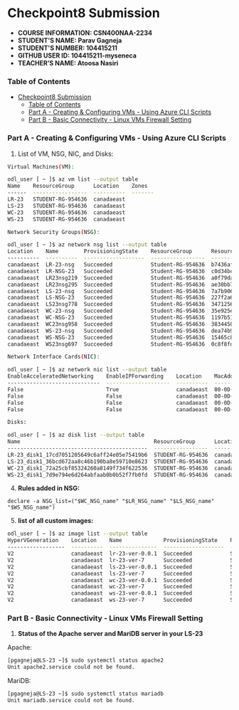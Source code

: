 # Checkpoint8 Submission

- **COURSE INFORMATION: CSN400NAA-2234**
- **STUDENT’S NAME: Parav Gagneja**
- **STUDENT'S NUMBER: 104415211**
- **GITHUB USER ID: 104415211-myseneca**
- **TEACHER’S NAME: Atoosa Nasiri**

### Table of Contents

- [Checkpoint8 Submission](#checkpoint8-submission)
    - [Table of Contents](#table-of-contents)
    - [Part A - Creating \& Configuring VMs - Using Azure CLI Scripts](#part-a---creating--configuring-vms---using-azure-cli-scripts)
    - [Part B - Basic Connectivity - Linux VMs Firewall Setting](#part-b---basic-connectivity---linux-vms-firewall-setting)

### Part A - Creating & Configuring VMs - Using Azure CLI Scripts

1. List of VM, NSG, NIC, and Disks:
``` bash
Virtual Machines(VM):

odl_user [ ~ ]$ az vm list --output table
Name    ResourceGroup      Location    Zones
------  -----------------  ----------  -------
LR-23   STUDENT-RG-954636  canadaeast
LS-23   STUDENT-RG-954636  canadaeast
WC-23   STUDENT-RG-954636  canadaeast
WS-23   STUDENT-RG-954636  canadaeast
```

``` bash
Network Security Groups(NSG):

odl_user [ ~ ]$ az network nsg list --output table
Location    Name        ProvisioningState    ResourceGroup      ResourceGuid
----------  ----------  -------------------  -----------------  ------------------------------------
canadaeast  LR-23-nsg   Succeeded            Student-RG-954636  b7436afb-8d2f-4e3e-9e99-2dcd7f3ec741
canadaeast  LR-NSG-23   Succeeded            Student-RG-954636  c0d34bc2-5b2a-4106-b74a-58680573895c
canadaeast  LR23nsg219  Succeeded            Student-RG-954636  a0f79daa-ae03-4b73-9dbb-df6ee737a5bf
canadaeast  LR23nsg295  Succeeded            Student-RG-954636  ae30bb74-52bd-4059-91b6-a188f0338018
canadaeast  LS-23-nsg   Succeeded            Student-RG-954636  7a7b906f-b055-4d19-a338-ab13db64e466
canadaeast  LS-NSG-23   Succeeded            Student-RG-954636  227f2a65-e6e8-4a39-868d-02b30c71698a
canadaeast  LS23nsg778  Succeeded            Student-RG-954636  3471256f-a515-4488-bb09-c448c4eb24b3
canadaeast  WC-23-nsg   Succeeded            Student-RG-954636  35e925e7-1052-4846-bc62-b861c66fbc3e
canadaeast  WC-NSG-23   Succeeded            Student-RG-954636  1197b518-9e42-4504-86b1-ef2048a3f949
canadaeast  WC23nsg958  Succeeded            Student-RG-954636  38344582-fc8c-49f8-ba61-77635d199e56
canadaeast  WS-23-nsg   Succeeded            Student-RG-954636  dea74b96-6f32-40af-af84-37ff2b8b5ad6
canadaeast  WS-NSG-23   Succeeded            Student-RG-954636  15465c85-3bd0-43c6-84d2-542553e487b3
canadaeast  WS23nsg697  Succeeded            Student-RG-954636  0c8f8fd3-746e-4909-8d1b-4af9a67aa680
```

``` bash
Network Interface Cards(NIC):

odl_user [ ~ ]$ az network nic list --output table
EnableAcceleratedNetworking    EnableIPForwarding    Location    MacAddress         Name    NicType    Primary    ProvisioningState    ResourceGroup      ResourceGuid                          VnetEncryptionSupported
-----------------------------  --------------------  ----------  -----------------  ------  ---------  ---------  -------------------  -----------------  ------------------------------------  -------------------------
False                          True                  canadaeast  00-0D-3A-0A-2B-F0  lr-23   Standard   True       Succeeded            Student-RG-954636  8757930c-09ce-48b8-a7e2-68a0a06da9f3  False
False                          False                 canadaeast  00-0D-3A-F4-5E-A1  ls-23   Standard   True       Succeeded            Student-RG-954636  a48629e8-5677-4ca7-9ee1-84849bc83597  False
False                          False                 canadaeast  00-0D-3A-F4-1B-0B  wc-23   Standard   True       Succeeded            Student-RG-954636  b5902ac8-49f6-4d73-9d12-0710dc6df62b  False
False                          False                 canadaeast  00-0D-3A-0A-04-B8  ws-23   Standard   True       Succeeded            Student-RG-954636  45047444-a063-4dca-8ba2-62d30d165a77  False
```

``` bash
Disks:

odl_user [ ~ ]$ az disk list --output table
Name                                          ResourceGroup      Location    Zones    Sku              OsType    SizeGb    ProvisioningState
--------------------------------------------  -----------------  ----------  -------  ---------------  --------  --------  -------------------
LR-23_disk1_17cd7051205649c6aff24e05e75419b6  STUDENT-RG-954636  canadaeast           StandardSSD_LRS  Linux     64        Succeeded
LS-23_disk1_36bcd672aa8c46b190ba8e59710e8623  STUDENT-RG-954636  canadaeast           StandardSSD_LRS  Linux     64        Succeeded
WC-23_disk1_72a25cbf85324260a8149f734f622536  STUDENT-RG-954636  canadaeast           StandardSSD_LRS  Windows   127       Succeeded
WS-23_disk1_7d9e794e6d264abfaab0b0b52f7fb0fd  STUDENT-RG-954636  canadaeast           StandardSSD_LRS  Windows   127       Succeeded
```

4. <b>Rules added in NSG:</b>
   
`declare -a NSG_list=("$WC_NSG_name" "$LR_NSG_name" "$LS_NSG_name" "$WS_NSG_name")`

5. <b>list of all custom images:</b>

``` bash
odl_user [ ~ ]$ az image list --output table
HyperVGeneration    Location    Name             ProvisioningState    ResourceGroup
------------------  ----------  ---------------  -------------------  -----------------
V2                  canadaeast  lr-23-ver-0.0.1  Succeeded            STUDENT-RG-954636
V2                  canadaeast  lr-23-ver-7      Succeeded            STUDENT-RG-954636
V2                  canadaeast  ls-23-ver-0.0.1  Succeeded            STUDENT-RG-954636
V2                  canadaeast  ls-23-ver-7      Succeeded            STUDENT-RG-954636
V2                  canadaeast  wc-23-ver-0.0.1  Succeeded            STUDENT-RG-954636
V2                  canadaeast  wc-23-ver-7      Succeeded            STUDENT-RG-954636
V2                  canadaeast  ws-23-ver-0.0.1  Succeeded            STUDENT-RG-954636
V2                  canadaeast  ws-23-ver-7      Succeeded            STUDENT-RG-954636
```

### Part B - Basic Connectivity - Linux VMs Firewall Setting

1. <b>Status of the Apache server and MariDB server in your LS-23</b>

Apache:
``` bash
[pgagneja@LS-23 ~]$ sudo systemctl status apache2
Unit apache2.service could not be found.
```

MariDB:
``` bash
[pgagneja@LS-23 ~]$ sudo systemctl status mariadb
Unit mariadb.service could not be found.
```
